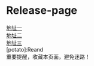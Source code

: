 # Release-page
[地址一](http://seysq.com)<br>
[地址二](http://91kp.ga)<br>
[地址三](http://kkbm.ml)<br>
[potato]:Reand<br>
重要提醒，收藏本页面，避免迷路！
